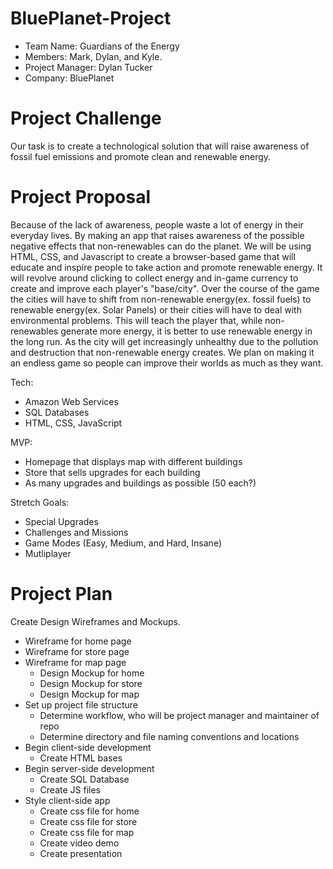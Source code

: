 # BluePlanet-Project

- Team Name: Guardians of the Energy
- Members: Mark, Dylan, and Kyle.
- Project Manager: Dylan Tucker
- Company: BluePlanet

# Project Challenge

Our task is to create a technological solution that will raise awareness of fossil fuel emissions and promote clean and renewable energy.

# Project Proposal

   Because of the lack of awareness, people waste a lot of energy in their everyday lives. By making an app that raises awareness of the possible negative effects that non-renewables can do the planet. We will be using HTML, CSS, and Javascript to create a browser-based game that will educate and inspire people to take action and promote renewable energy. It will revolve around clicking to collect energy and in-game currency to create and improve each player's "base/city". Over the course of the game the cities will have to shift from non-renewable energy(ex. fossil fuels) to renewable energy(ex. Solar Panels) or their cities will have to deal with environmental problems. This will teach the player that, while non-renewables generate more energy, it is better to use renewable energy in the long run. As the city will get increasingly unhealthy due to the pollution and destruction that non-renewable energy creates. We plan on making it an endless game so people can improve their worlds as much as they want. 
   
Tech:
   - Amazon Web Services
   - SQL Databases
   - HTML, CSS, JavaScript

MVP:
   - Homepage that displays map with different buildings
   - Store that sells upgrades for each building
   - As many upgrades and buildings as possible (50 each?)

Stretch Goals:
   - Special Upgrades
   - Challenges and Missions
   - Game Modes (Easy, Medium, and Hard, Insane)
   - Mutliplayer


# Project Plan

Create Design Wireframes and Mockups.
  - Wireframe for home page
  - Wireframe for store page
  - Wireframe for map page
    - Design Mockup for home
    - Design Mockup for store
    - Design Mockup for map
- Set up project file structure
  - Determine workflow, who will be project manager and maintainer of repo
  - Determine directory and file naming conventions and locations
- Begin client-side development
    - Create HTML bases
- Begin server-side development
    - Create SQL Database
    - Create JS files
- Style client-side app
    - Create css file for home
    - Create css file for store
    - Create css file for map
  - Create video demo
  - Create presentation 
